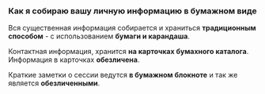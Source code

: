 ### Как я собираю вашу личную информацию в бумажном виде

Вся существенная информация собирается и храниться **традиционным способом** - с использованием **бумаги и карандаша**.

Контактная информация, хранится **на карточках бумахного каталога**. Информация в карточках **обезличена**.

Краткие заметки о сессии ведутся **в бумажном блокноте** и так же является **обезличенными**.
